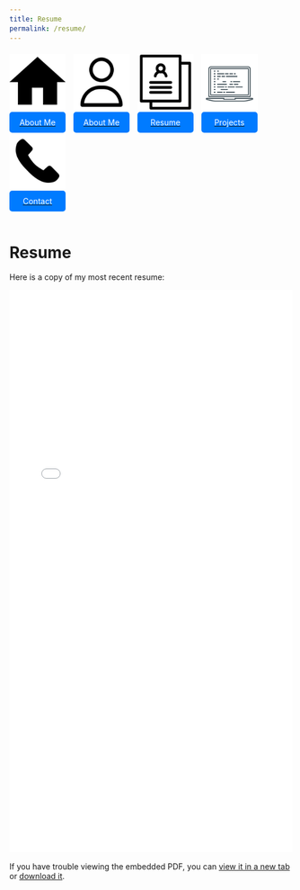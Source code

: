 ```yaml
---
title: Resume
permalink: /resume/
---
```


<div style="margin-top: 20px;">
    <a href="/" style="display: inline-block; text-align: center; margin-right: 10px;">
        <img src="assets/img/home.png" alt="Home" style="width: 100px; height: 100px;"><br>
        <span style="display: block; background-color: #007bff; color: white; padding: 10px; border-radius: 5px;">About Me</span>
    </a>
    <a href="/about" style="display: inline-block; text-align: center; margin-right: 10px;">
        <img src="/assets/img/about_me.png" alt="About Me" style="width: 100px; height: 100px;"><br>
        <span style="display: block; background-color: #007bff; color: white; padding: 10px; border-radius: 5px;">About Me</span>
    </a>
    <a href="/resume" style="display: inline-block; text-align: center; margin-right: 10px;">
        <img src="/assets/img/resume.png" alt="Resume" style="width: 100px; height: 100px;"><br>
        <span style="display: block; background-color: #007bff; color: white; padding: 10px; border-radius: 5px;">Resume</span>
    </a>
    <a href="/projects" style="display: inline-block; text-align: center; margin-right: 10px;">
        <img src="/assets/img/projects.png" alt="Projects" style="width: 100px; height: 100px;"><br>
        <span style="display: block; background-color: #007bff; color: white; padding: 10px; border-radius: 5px;">Projects</span>
    </a>
    <a href="/contact" style="display: inline-block; text-align: center; margin-right: 10px;">
        <img src="/assets/img/contact.png" alt="Contact" style="width: 100px; height: 100px;"><br>
        <span style="display: block; background-color: #007bff; color: white; padding: 10px; border-radius: 5px;">Contact</span>
    </a>
</div>

<br>

# Resume

Here is a copy of my most recent resume:

<iframe src = "/assets/documents/Hasan Spring 2024 Resume.pdf" width = "100%" height = "1000px" style = "border: none;"></iframe>

<p>If you have trouble viewing the embedded PDF, you can <a href="/assets/documents/Hasan Spring 2024 Resume.pdf" target="_blank">view it in a new tab</a> or <a href="/assets/documents/Hasan Spring 2024 Resume.pdf" download>download it</a>.</p>
